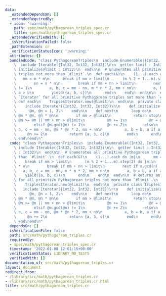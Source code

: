 ```yaml
---
data:
  _extendedDependsOn: []
  _extendedRequiredBy:
  - icon: ':warning:'
    path: spec/math/pythagorean_triples_spec.cr
    title: spec/math/pythagorean_triples_spec.cr
  _extendedVerifiedWith: []
  _isVerificationFailed: false
  _pathExtension: cr
  _verificationStatusIcon: ':warning:'
  attributes: {}
  bundledCode: "class PythagoreanTriples\n  include Enumerable({Int32, Int32, Int32})\n\
    \  include Iterable({Int32, Int32, Int32})\n\n  getter limit : Int32\n\n  def\
    \ initialize(@limit : Int32)\n  end\n\n  # Enumerates all primitive Pythagorean\
    \ triples not more than `#limit`.\n  def each(&)\n    (1...).each do |m|\n   \
    \   mm = m * m\n      break if mm > limit\n      (m % 2 + 1...m).step(2) do |n|\n\
    \        nn = n * n\n        break if mm + nn > limit\n        next if m.gcd(n)\
    \ != 1\n        a, b, c = mm - nn, m * n * 2, mm + nn\n        a, b = b, a if\
    \ a > b\n        yield({a, b, c})\n      end\n    end\n  end\n\n  # Returns an\
    \ `Iterator` for all primitive Pythagorean triples not more than `#limit`.\n \
    \ def each\n    TriplesIterator.new(@limit)\n  end\n\n  private class TriplesIterator\n\
    \    include Iterator({Int32, Int32, Int32})\n\n    def initialize(@limit : Int32)\n\
    \      @m, @n = 1, 2\n    end\n\n    def next\n      loop do\n        mm, nn =\
    \ @m * @m, @n * @n\n        if mm > @limit\n          return stop\n        elsif\
    \ @n >= @m || mm + nn > @limit\n          @m += 1\n          @n = @m % 2 + 1\n\
    \        elsif @m.gcd(@n) != 1\n          @n += 2\n        else\n          a,\
    \ b, c = mm - nn, @m * @n * 2, mm + nn\n          a, b = b, a if a > b\n     \
    \     @n += 2\n          return {a, b, c}\n        end\n      end\n    end\n \
    \ end\nend\n"
  code: "class PythagoreanTriples\n  include Enumerable({Int32, Int32, Int32})\n \
    \ include Iterable({Int32, Int32, Int32})\n\n  getter limit : Int32\n\n  def initialize(@limit\
    \ : Int32)\n  end\n\n  # Enumerates all primitive Pythagorean triples not more\
    \ than `#limit`.\n  def each(&)\n    (1...).each do |m|\n      mm = m * m\n  \
    \    break if mm > limit\n      (m % 2 + 1...m).step(2) do |n|\n        nn = n\
    \ * n\n        break if mm + nn > limit\n        next if m.gcd(n) != 1\n     \
    \   a, b, c = mm - nn, m * n * 2, mm + nn\n        a, b = b, a if a > b\n    \
    \    yield({a, b, c})\n      end\n    end\n  end\n\n  # Returns an `Iterator`\
    \ for all primitive Pythagorean triples not more than `#limit`.\n  def each\n\
    \    TriplesIterator.new(@limit)\n  end\n\n  private class TriplesIterator\n \
    \   include Iterator({Int32, Int32, Int32})\n\n    def initialize(@limit : Int32)\n\
    \      @m, @n = 1, 2\n    end\n\n    def next\n      loop do\n        mm, nn =\
    \ @m * @m, @n * @n\n        if mm > @limit\n          return stop\n        elsif\
    \ @n >= @m || mm + nn > @limit\n          @m += 1\n          @n = @m % 2 + 1\n\
    \        elsif @m.gcd(@n) != 1\n          @n += 2\n        else\n          a,\
    \ b, c = mm - nn, @m * @n * 2, mm + nn\n          a, b = b, a if a > b\n     \
    \     @n += 2\n          return {a, b, c}\n        end\n      end\n    end\n \
    \ end\nend\n"
  dependsOn: []
  isVerificationFile: false
  path: src/math/pythagorean_triples.cr
  requiredBy:
  - spec/math/pythagorean_triples_spec.cr
  timestamp: '2022-01-08 12:01:15+00:00'
  verificationStatus: LIBRARY_NO_TESTS
  verifiedWith: []
documentation_of: src/math/pythagorean_triples.cr
layout: document
redirect_from:
- /library/src/math/pythagorean_triples.cr
- /library/src/math/pythagorean_triples.cr.html
title: src/math/pythagorean_triples.cr
---
```

